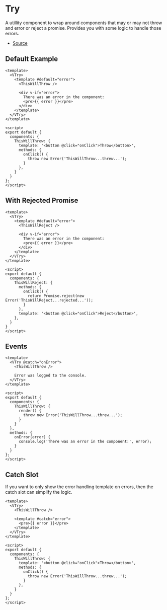 # Try

A utillity component to wrap around components that may or may not throw and error or reject a promise. Provides you with some logic to handle those errors.

- [Source](https://github.com/AustinGil/vuetensils/blob/master/src/components/VTry/VTry.vue)

## Default Example

```vue live
<template>
  <VTry>
    <template #default="error">
      <ThisWillThrow />

      <div v-if="error">
        There was an error in the component:
        <pre>{{ error }}</pre>
      </div>
    </template>
  </VTry>
</template>

<script>
export default {
  components: {
    ThisWillThrow: {
      template: '<button @click="onClick">Throw</button>',
      methods: {
        onClick() {
          throw new Error('ThisWillThrow...threw...');
        }
      },
    }
  }
};
</script>
```

## With Rejected Promise

```vue live
<template>
  <VTry>
    <template #default="error">
      <ThisWillReject />

      <div v-if="error">
        There was an error in the component:
        <pre>{{ error }}</pre>
      </div>
    </template>
  </VTry>
</template>

<script>
export default {
  components: {
    ThisWillReject: {
      methods: {
        onClick() {
          return Promise.reject(new Error('ThisWillReject...rejected...'));
        }
      },
      template: '<button @click="onClick">Reject</button>',
    },
  }
}
</script>
```


## Events

```vue live
<template>
  <VTry @catch="onError">
    <ThisWillThrow />

    Error was logged to the console.
  </VTry>
</template>

<script>
export default {
  components: {
    ThisWillThrow: {
      render() {
        throw new Error('ThisWillThrow...threw...');
      }
    }
  },
  methods: {
    onError(error) {
      console.log('There was an error in the component:', error);
    }
  }
};
</script>
```

## Catch Slot

If you want to only show the error handling template on errors, then the catch slot can simplify the logic.

```vue live
<template>
  <VTry>
    <ThisWillThrow />

    <template #catch="error">
      <pre>{{ error }}</pre>
    </template>
  </VTry>
</template>

<script>
export default {
  components: {
    ThisWillThrow: {
      template: '<button @click="onClick">Throw</button>',
      methods: {
        onClick() {
          throw new Error('ThisWillThrow...threw...');
        }
      },
    }
  }
};
</script>
```
